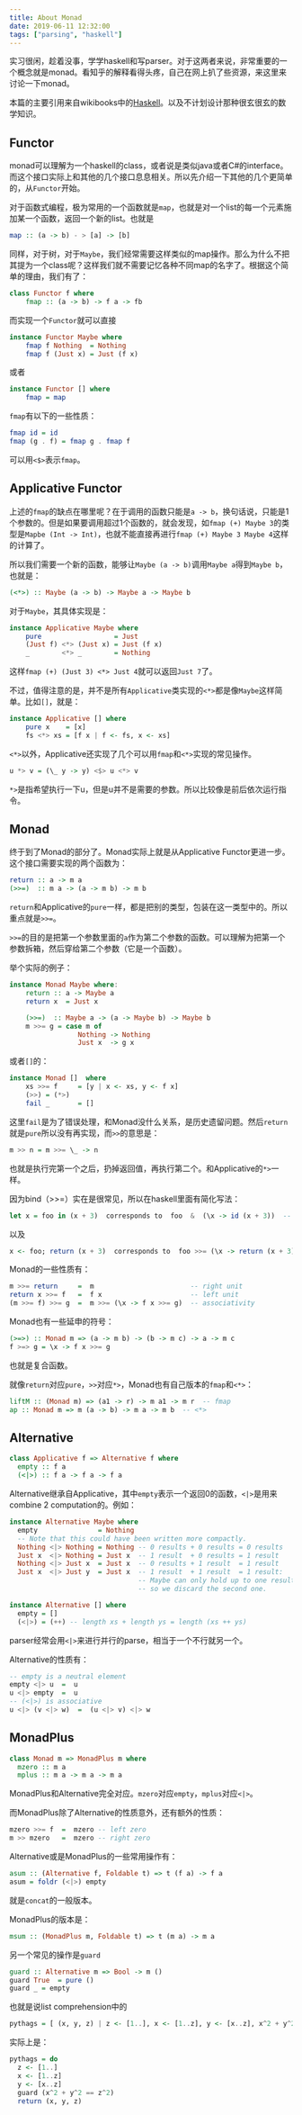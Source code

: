 ```yaml
---
title: About Monad
date: 2019-06-11 12:32:00
tags: ["parsing", "haskell"]
---
```


实习很闲，趁着没事，学学haskell和写parser。对于这两者来说，非常重要的一个概念就是monad。看知乎的解释看得头疼，自己在网上扒了些资源，来这里来讨论一下monad。

本篇的主要引用来自wikibooks中的[Haskell](<https://en.wikibooks.org/wiki/Haskell>)。以及不计划设计那种很玄很玄的数学知识。

## Functor

monad可以理解为一个haskell的class，或者说是类似java或者C#的interface。而这个接口实际上和其他的几个接口息息相关。所以先介绍一下其他的几个更简单的，从`Functor`开始。

对于函数式编程，极为常用的一个函数就是`map`，也就是对一个list的每一个元素施加某一个函数，返回一个新的list。也就是

```haskell
map :: (a -> b) - > [a] -> [b]
```

同样，对于树，对于`Maybe`，我们经常需要这样类似的map操作。那么为什么不把其提为一个class呢？这样我们就不需要记忆各种不同map的名字了。根据这个简单的理由，我们有了：

```haskell
class Functor f where
	fmap :: (a -> b) -> f a -> fb
```

而实现一个`Functor`就可以直接

```haskell
instance Functor Maybe where
    fmap f Nothing  = Nothing
    fmap f (Just x) = Just (f x)
```

或者

```haskell
instance Functor [] where
	fmap = map
```

`fmap`有以下的一些性质：

```haskell
fmap id = id
fmap (g . f) = fmap g . fmap f
```

可以用`<$>`表示`fmap`。

## Applicative Functor

上述的`fmap`的缺点在哪里呢？在于调用的函数只能是`a -> b`，换句话说，只能是1个参数的。但是如果要调用超过1个函数的，就会发现，如`fmap (+) Maybe 3`的类型是`Mapbe (Int -> Int)`，也就不能直接再进行`fmap (+) Maybe 3 Maybe 4`这样的计算了。

所以我们需要一个新的函数，能够让`Maybe (a -> b)`调用`Maybe a`得到`Maybe b`，也就是：

```haskell
(<*>) :: Maybe (a -> b) -> Maybe a -> Maybe b
```

对于`Maybe`，其具体实现是：

```haskell
instance Applicative Maybe where
    pure                  = Just
    (Just f) <*> (Just x) = Just (f x)
    _        <*> _        = Nothing
```

这样`fmap (+) (Just 3) <*> Just 4`就可以返回`Just 7`了。

不过，值得注意的是，并不是所有`Applicative`类实现的`<*>`都是像`Maybe`这样简单。比如`[]`，就是：

```haskell
instance Applicative [] where
    pure x    = [x]
    fs <*> xs = [f x | f <- fs, x <- xs]
```

`<*>`以外，Applicative还实现了几个可以用`fmap`和`<*>`实现的常见操作。

```haskell
u *> v = (\_ y -> y) <$> u <*> v
```

`*>`是指希望执行一下u，但是u并不是需要的参数。所以比较像是前后依次运行指令。

## Monad

终于到了Monad的部分了。Monad实际上就是从Applicative Functor更进一步。这个接口需要实现的两个函数为：

```haskell
return :: a -> m a
(>>=)  :: m a -> (a -> m b) -> m b
```

`return`和Applicative的`pure`一样，都是把别的类型，包装在这一类型中的。所以重点就是`>>=`。

`>>=`的目的是把第一个参数里面的`a`作为第二个参数的函数。可以理解为把第一个参数拆箱，然后穿给第二个参数（它是一个函数）。

举个实际的例子：

```haskell
instance Monad Maybe where:
    return :: a -> Maybe a
    return x  = Just x

    (>>=)  :: Maybe a -> (a -> Maybe b) -> Maybe b
    m >>= g = case m of
                 Nothing -> Nothing
                 Just x  -> g x	
```

或者`[]`的：

```haskell
instance Monad []  where
    xs >>= f     = [y | x <- xs, y <- f x]
    (>>) = (*>)
    fail _       = []
```

这里`fail`是为了错误处理，和Monad没什么关系，是历史遗留问题。然后`return`就是`pure`所以没有再实现，而`>>`的意思是：

```haskell
m >> n = m >>= \_ -> n
```

也就是执行完第一个之后，扔掉返回值，再执行第二个。和Applicative的`*>`一样。

因为bind（>>=）实在是很常见，所以在haskell里面有简化写法：

```haskell
let x = foo in (x + 3)  corresponds to  foo  &  (\x -> id (x + 3))  -- v & f = f v 
```

以及

```haskell
x <- foo; return (x + 3)  corresponds to  foo >>= (\x -> return (x + 3))
```

Monad的一些性质有：

```haskell
m >>= return     =  m                        -- right unit
return x >>= f   =  f x                      -- left unit
(m >>= f) >>= g  =  m >>= (\x -> f x >>= g)  -- associativity
```

Monad也有一些延申的符号：

```haskell
(>=>) :: Monad m => (a -> m b) -> (b -> m c) -> a -> m c
f >=> g = \x -> f x >>= g
```

也就是复合函数。

就像`return`对应`pure`，`>>`对应`*>`，Monad也有自己版本的`fmap`和`<*>`：

```haskell
liftM :: (Monad m) => (a1 -> r) -> m a1 -> m r  -- fmap
ap :: Monad m => m (a -> b) -> m a -> m b  -- <*>
```

## Alternative

```haskell
class Applicative f => Alternative f where
  empty :: f a
  (<|>) :: f a -> f a -> f a
```

Alternative继承自Applicative，其中`empty`表示一个返回0的函数，`<|>`是用来combine 2 computation的。例如：

```haskell
instance Alternative Maybe where
  empty               = Nothing
  -- Note that this could have been written more compactly.
  Nothing <|> Nothing = Nothing -- 0 results + 0 results = 0 results
  Just x  <|> Nothing = Just x  -- 1 result  + 0 results = 1 result
  Nothing <|> Just x  = Just x  -- 0 results + 1 result  = 1 result
  Just x  <|> Just y  = Just x  -- 1 result  + 1 result  = 1 result:
                                -- Maybe can only hold up to one result,
                                -- so we discard the second one.

instance Alternative [] where
  empty = []
  (<|>) = (++) -- length xs + length ys = length (xs ++ ys)
```

parser经常会用`<|>`来进行并行的parse，相当于一个不行就另一个。

Alternative的性质有：

```haskell
-- empty is a neutral element
empty <|> u  =  u
u <|> empty  =  u
-- (<|>) is associative
u <|> (v <|> w)  =  (u <|> v) <|> w
```

## MonadPlus

```haskell
class Monad m => MonadPlus m where
  mzero :: m a
  mplus :: m a -> m a -> m a
```

MonadPlus和Alternative完全对应。`mzero`对应`empty`，`mplus`对应`<|>`。

而MonadPlus除了Alternative的性质意外，还有额外的性质：

```haskell
mzero >>= f  =  mzero -- left zero
m >> mzero   =  mzero -- right zero
```

Alternative或是MonadPlus的一些常用操作有：

```haskell
asum :: (Alternative f, Foldable t) => t (f a) -> f a
asum = foldr (<|>) empty
```

就是`concat`的一般版本。

MonadPlus的版本是：

```haskell
msum :: (MonadPlus m, Foldable t) => t (m a) -> m a
```

另一个常见的操作是`guard`

```haskell
guard :: Alternative m => Bool -> m ()
guard True  = pure ()
guard _ = empty
```

也就是说list comprehension中的

```haskell
pythags = [ (x, y, z) | z <- [1..], x <- [1..z], y <- [x..z], x^2 + y^2 == z^2 ]
```

实际上是：

```haskell
pythags = do
  z <- [1..]
  x <- [1..z]
  y <- [x..z]
  guard (x^2 + y^2 == z^2)
  return (x, y, z)
```

